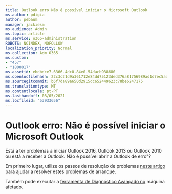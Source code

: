 ```yaml
---
title: Outlook erro Não é possível iniciar o Microsoft Outlook
ms.author: pdigia
author: pebaum
manager: jackiesm
ms.audience: Admin
ms.topic: article
ms.service: o365-administration
ROBOTS: NOINDEX, NOFOLLOW
localization_priority: Normal
ms.collection: Adm_O365
ms.custom:
- "457"
- "1800017"
ms.assetid: ebdbdce7-6366-4dc0-84e0-54dacb938680
ms.openlocfilehash: 22c3c21d9a361712e84dd75123ded376a81756989ad1d7ec5aa573e0046c04b8
ms.sourcegitcommit: b5f7da89a650d2915dc652449623c78be6247175
ms.translationtype: MT
ms.contentlocale: pt-PT
ms.lasthandoff: 08/05/2021
ms.locfileid: "53933656"
---
```

# <a name="outlook-error-cannot-start-microsoft-outlook"></a>Outlook erro: Não é possível iniciar o Microsoft Outlook

Está a ter problemas a iniciar Outlook 2016, Outlook 2013 ou Outlook 2010 ou está a receber a Outlook. Não é possível abrir a Outlook de erro"?
  
Em primeiro lugar, utilize os passos de resolução de problemas [neste artigo](https://support.office.com/article/I-can-t-start-Microsoft-Outlook-2016-2013-or-2010-or-receive-the-error-Cannot-start-Microsoft-Office-Outlook-Cannot-open-the-Outlook-Window-d1f69da6-b333-4650-97bf-4d77bd7abb85) para ajudar a resolver estes problemas de arranque. 
  
Também pode executar a [ferramenta de Diagnóstico Avançado no](https://aka.ms/SaRA-OutlookAdvDiagnostics) máquina afetado.